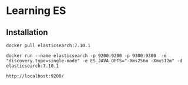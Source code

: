 # Learning ES
## Installation
```shell
docker pull elasticsearch:7.10.1

docker run --name elasticsearch -p 9200:9200 -p 9300:9300  -e "discovery.type=single-node" -e ES_JAVA_OPTS="-Xms256m -Xmx512m" -d elasticsearch:7.10.1

http://localhost:9200/
```

